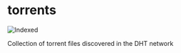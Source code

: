 torrents 
========
![Indexed](https://img.shields.io/badge/indexed-219506-blue)

Collection of torrent files discovered in the DHT network
